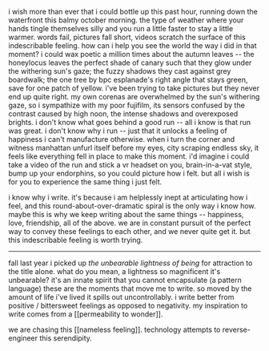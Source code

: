 i wish more than ever that i could bottle up this past hour, running down the waterfront this balmy october morning. the type of weather where your hands tingle themselves silly and you run a little faster to stay a little warmer. 
words fail, pictures fall short, videos scratch the surface of this indescribable feeling. how can i help you see the world the way i did in that moment? 
i could wax poetic a million times about the autumn leaves -- the honeylocus leaves the perfect shade of canary such that they glow under the withering sun's gaze; the fuzzy shadows they cast against grey boardwalk; the one tree by bpc esplanade's right angle that stays green, save for one patch of yellow. i've been trying to take pictures but they never end up quite right. my own corenas are overwhelmed by the sun's withering gaze, so i sympathize with my poor fujifilm, its sensors confused by the contrast caused by high noon, the intense shadows and overexposed brights. 
i don't know what goes behind a good run -- all i know is that run was great. i don't know why i run -- just that it unlocks a feeling of happiness i can't manufacture otherwise. when i turn the corner and witness manhattan unfurl itself before my eyes, city scraping endless sky, it feels like everything fell in place to make this moment. i'd imagine i could take a video of the run and stick a vr headset on you, brain-in-a-vat style, bump up your endorphins, so you could picture how i felt. but all i wish is for you to experience the same thing i just felt. 

i know why i write. it's because i am helplessly inept at articulating how i feel, and this round-about-over-dramatic spiral is the only way i know how. maybe this is why we keep writing about the same things -- happiness, love, friendship, all of the above. we are in constant pursuit of the perfect way to convey these feelings to each other, and we never quite get it. but this indescribable feeling is worth trying. 

--------------------------------------------------------------------------
fall last year i picked up *the unbearable lightness of being* for attraction to the title alone. what do you mean, a lightness so magnificent it's unbearable? it's an innate spirit that you cannot encapsulate (a pattern language)
these are the moments that move me to write. so moved by the amount of life i've lived it spills out uncontrollably. i write better from positive / bittersweet feelings as opposed to negativity. 
my inspiration to write comes from a [[permeability to wonder]]. 


we are chasing this [[nameless feeling]]. technology attempts to reverse-engineer this serendipity. 